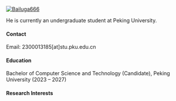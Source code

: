

[![Bailuga666](https://img.shields.io/badge/Bailuga666-github-blue?logo=github)](https://github.com/Bailuga666)

He is currently an undergraduate student at Peking University.

#### Contact

Email: 2300013185[at]stu.pku.edu.cn

#### Education
Bachelor of Computer Science and Technology (Candidate), Peking University (2023 – 2027)

#### Research Interests


